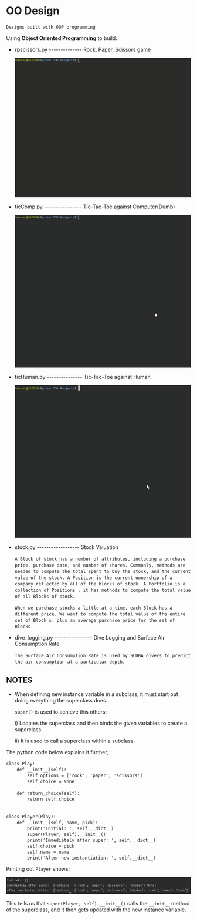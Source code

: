 
# OO Design

    Designs built with OOP programming
   
Using **Object Oriented Programming** to build:
    
- rpscissors.py -------------- Rock, Paper, Scissors game

    ![example](/assets/rps.gif)

- ticComp.py ---------------- Tic-Tac-Toe against Computer(Dumb)
    
    ![example](/assets/comp.gif)

- ticHuman.py --------------- Tic-Tac-Toe against Human
    
    ![example](/assets/human.gif)

- stock.py ------------------ Stock Valuation 
    
    `A Block of stock has a number of attributes, including a purchase price, purchase date, and number of
    shares. Commonly, methods are needed to compute the total spent to buy the stock, and the current value
    of the stock. A Position is the current ownership of a company reflected by all of the blocks of stock. A
    Portfolio is a collection of Positions ; it has methods to compute the total value of all Blocks of stock.`
    
    `When we purchase stocks a little at a time, each Block has a different price. We want to compute the total
    value of the entire set of Block s, plus an average purchase price for the set of Blocks.`

- dive_logging.py ---------------- Dive Logging and Surface Air Consumption Rate
    
    `The Surface Air Consumption Rate is used by SCUBA divers to predict the air consumption at a particular depth.`
## NOTES

- When defining new instance variable in a subclass, it must start out doing everything the superclass does.
  
  `super()` is used to achieve this others:
  
  i) Locates the superclass and then binds the given variables to create a superclass.
  
  ii) It is used to call a superclass within a subclass.
 
 The python code below explains it further;

```pythonstub
class Play:
    def __init__(self):
        self.options = ['rock', 'paper', 'scissors']
        self.choice = None

    def return_choice(self):
        return self.choice


class Player(Play):
    def __init__(self, name, pick):
        print('Initial: ', self.__dict__)
        super(Player, self).__init__()
        print('Immediately after super: ', self.__dict__)
        self.choice = pick
        self.name = name
        print('After new instantiation: ', self.__dict__)
```

Printing out `Player` shows;

![Show-Picture](/assets/show-details.PNG)

This tells us that `super(Player, self).__init__()` calls the `__init__` method of the superclass, and it then gets updated with the new instance variable.